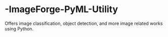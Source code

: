 # -ImageForge-PyML-Utility
Offers image classification, object detection, and more image related works using Python.
